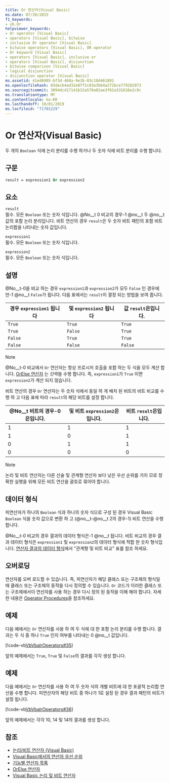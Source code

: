 ```yaml
---
title: Or 연산자(Visual Basic)
ms.date: 07/20/2015
f1_keywords:
- vb.Or
helpviewer_keywords:
- Or operator [Visual Basic]
- operators [Visual Basic], bitwise
- inclusive Or operator [Visual Basic]
- bitwise operators [Visual Basic], OR operator
- Or keyword [Visual Basic]
- operators [Visual Basic], inclusive or
- operators [Visual Basic], disjunction
- bitwise comparison [Visual Basic]
- logical disjunction
- disjunction operator [Visual Basic]
ms.assetid: 41ed6905-bf3d-468a-9e3b-03c10d461891
ms.openlocfilehash: 03decb4ad32e8ff2c03e3b64a272bce779282973
ms.sourcegitcommit: 3094dcd17141b32a570a82ae3f62a331616e2c9c
ms.translationtype: MT
ms.contentlocale: ko-KR
ms.lasthandoff: 10/01/2019
ms.locfileid: "71701229"
---
```

# <a name="or-operator-visual-basic"></a>Or 연산자(Visual Basic)
두 개의 `Boolean` 식에 논리 분리를 수행 하거나 두 숫자 식에 비트 분리를 수행 합니다.  
  
## <a name="syntax"></a>구문  
  
```vb  
result = expression1 Or expression2  
```  
  
## <a name="parts"></a>요소  
 `result`  
 필수. 모든 `Boolean` 또는 숫자 식입니다. @No__t 0 비교의 경우-1 @no__t 두 @no__t 값의 포함 논리 분리입니다. 비트 연산의 경우 `result`은 두 숫자 비트 패턴의 포함 비트 논리합을 나타내는 숫자 값입니다.  
  
 `expression1`  
 필수. 모든 `Boolean` 또는 숫자 식입니다.  
  
 `expression2`  
 필수. 모든 `Boolean` 또는 숫자 식입니다.  
  
## <a name="remarks"></a>설명  
 @No__t-0을 비교 하는 경우 `expression1`과 `expression2`가 모두 `False` 인 경우에만-1 @no__t `False`가 됩니다. 다음 표에서는 `result`이 결정 되는 방법을 보여 줍니다.  
  
|경우 `expression1` 됩니다|및 `expression2` 됩니다|값 `result`은입니다.|  
|-------------------------|--------------------------|------------------------------|  
|`True`|`True`|`True`|  
|`True`|`False`|`True`|  
|`False`|`True`|`True`|  
|`False`|`False`|`False`|  
  
> [!NOTE]
> @No__t-0 비교에서 `Or` 연산자는 항상 프로시저 호출을 포함 하는 두 식을 모두 계산 합니다. [OrElse 연산자](../../../visual-basic/language-reference/operators/orelse-operator.md) 는 *단락*을 수행 합니다. 즉, `expression1`가 `True` 이면 `expression2`가 계산 되지 않습니다.  
  
 비트 연산의 경우 `Or` 연산자는 두 숫자 식에서 동일 하 게 배치 된 비트의 비트 비교를 수행 하 고 다음 표에 따라 `result`의 해당 비트를 설정 합니다.  
  
|@No__t 비트의 경우-0은입니다.|및 비트 `expression2`은입니다.|비트 `result`은입니다.|  
|--------------------------------|---------------------------------|----------------------------|  
|1|1|1|  
|1|0|1|  
|0|1|1|  
|0|0|0|  
  
> [!NOTE]
> 논리 및 비트 연산자는 다른 산술 및 관계형 연산자 보다 낮은 우선 순위를 가지 므로 정확한 실행을 위해 모든 비트 연산을 괄호로 묶어야 합니다.  
  
## <a name="data-types"></a>데이터 형식  
 피연산자가 하나의 `Boolean` 식과 하나의 숫자 식으로 구성 된 경우 Visual Basic `Boolean` 식을 숫자 값으로 변환 하 고 (@no__t-@no__t 2의 경우-1) 비트 연산을 수행 합니다.  
  
 @No__t-0 비교의 경우 결과의 데이터 형식은-1 @no__t 됩니다. 비트 비교의 경우 결과 데이터 형식은 `expression1` 및 `expression2`의 데이터 형식에 적합 한 숫자 형식입니다. [연산자 결과의 데이터 형식](../../../visual-basic/language-reference/operators/data-types-of-operator-results.md)에서 "관계형 및 비트 비교" 표를 참조 하세요.  
  
## <a name="overloading"></a>오버로딩  
 연산자를 오버 로드할 수 있습니다. 즉, 피연산자가 해당 클래스 또는 구조체의 형식일 때 클래스 또는 구조체의 동작을 다시 정의할 수 있습니다. `Or` 코드가 이러한 클래스 또는 구조체에서이 연산자를 사용 하는 경우 다시 정의 된 동작을 이해 해야 합니다. 자세한 내용은 [Operator Procedures](../../../visual-basic/programming-guide/language-features/procedures/operator-procedures.md)을 참조하세요.  
  
## <a name="example"></a>예제  
 다음 예에서는 `Or` 연산자를 사용 하 여 두 식에 대 한 포함 논리 분리를 수행 합니다. 결과는 두 식 중 하나 `True` 인지 여부를 나타내는 0 @no__t 값입니다.  
  
 [!code-vb[VbVbalrOperators#35](~/samples/snippets/visualbasic/VS_Snippets_VBCSharp/VbVbalrOperators/VB/Class1.vb#35)]  
  
 앞의 예제에서는 `True`, `True` 및 `False`의 결과를 각각 생성 합니다.  
  
## <a name="example"></a>예제  
 다음 예에서는 `Or` 연산자를 사용 하 여 두 숫자 식의 개별 비트에 대 한 포괄적 논리합 연산을 수행 합니다. 피연산자의 해당 비트 중 하나가 1로 설정 된 경우 결과 패턴의 비트가 설정 됩니다.  
  
 [!code-vb[VbVbalrOperators#36](~/samples/snippets/visualbasic/VS_Snippets_VBCSharp/VbVbalrOperators/VB/Class1.vb#36)]  
  
 앞의 예제에서는 각각 10, 14 및 14의 결과를 생성 합니다.  
  
## <a name="see-also"></a>참조

- [논리/비트 연산자 (Visual Basic)](../../../visual-basic/language-reference/operators/logical-bitwise-operators.md)
- [Visual Basic에서의 연산자 우선 순위](../../../visual-basic/language-reference/operators/operator-precedence.md)
- [기능별 연산자 목록](../../../visual-basic/language-reference/operators/operators-listed-by-functionality.md)
- [OrElse 연산자](../../../visual-basic/language-reference/operators/orelse-operator.md)
- [Visual Basic 논리 및 비트 연산자](../../../visual-basic/programming-guide/language-features/operators-and-expressions/logical-and-bitwise-operators.md)
